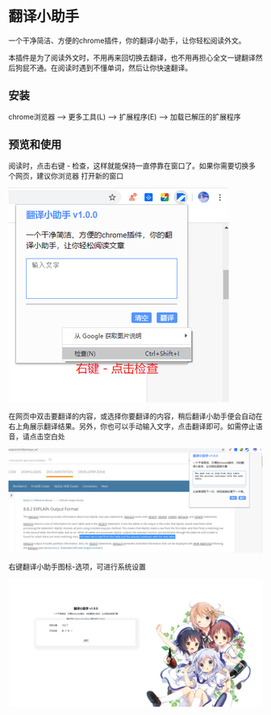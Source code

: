 # 翻译小助手

一个干净简洁、方便的chrome插件，你的翻译小助手，让你轻松阅读外文。

本插件是为了阅读外文时，不用再来回切换去翻译，也不用再担心全文一键翻译然后狗屁不通。在阅读时遇到不懂单词，然后让你快速翻译。


## 安装
chrome浏览器 ——> 更多工具(L) ——> 扩展程序(E) ——> 加载已解压的扩展程序


## 预览和使用

阅读时，点击右键 - 检查，这样就能保持一直停靠在窗口了。如果你需要切换多个网页，建议你浏览器 打开新的窗口

![demo3](img/3.png) 


在网页中双击要翻译的内容，或选择你要翻译的内容，稍后翻译小助手便会自动在右上角展示翻译结果。另外，你也可以手动输入文字，点击翻译即可。如需停止语音，请点击空白处

![demo1](img/1.png)

右键翻译小助手图标-选项，可进行系统设置

![demo2](img/2.png)

